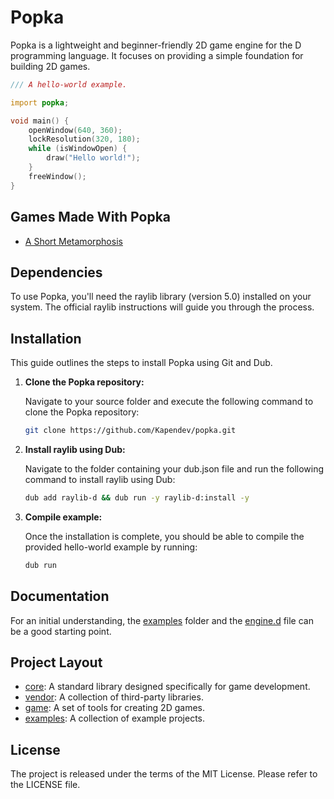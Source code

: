 # Popka

Popka is a lightweight and beginner-friendly 2D game engine for the D programming language.
It focuses on providing a simple foundation for building 2D games.

```d
/// A hello-world example.

import popka;

void main() {
    openWindow(640, 360);
    lockResolution(320, 180);
    while (isWindowOpen) {
        draw("Hello world!");
    }
    freeWindow();
}
```

## Games Made With Popka

* [A Short Metamorphosis](https://kapendev.itch.io/a-short-metamorphosis)

## Dependencies

To use Popka, you'll need the raylib library (version 5.0) installed on your system.
The official raylib instructions will guide you through the process.

## Installation

This guide outlines the steps to install Popka using Git and Dub.

1. **Clone the Popka repository:**

    Navigate to your source folder and execute the following command to clone the Popka repository:

    ```bash
    git clone https://github.com/Kapendev/popka.git
    ```

2. **Install raylib using Dub:**

    Navigate to the folder containing your dub.json file and run the following command to install raylib using Dub:

    ```bash
    dub add raylib-d && dub run -y raylib-d:install -y
    ```

3. **Compile example:**

    Once the installation is complete, you should be able to compile the provided hello-world example by running:

    ```bash
    dub run
    ```

## Documentation

For an initial understanding, the [examples](examples) folder and the [engine.d](game/engine.d) file can be a good starting point.

## Project Layout

* [core](core): A standard library designed specifically for game development. 
* [vendor](vendor): A collection of third-party libraries.
* [game](game): A set of tools for creating 2D games.
* [examples](examples): A collection of example projects.

## License

The project is released under the terms of the MIT License.
Please refer to the LICENSE file.

